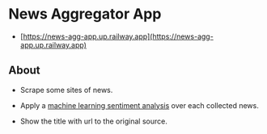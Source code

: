 # News Aggregator App

- [https://news-agg-app.up.railway.app](https://news-agg-app.up.railway.app)


## About

- Scrape some sites of news.

- Apply a [machine learning sentiment analysis](https://en.wikipedia.org/wiki/Sentiment_analysis) over each collected news.

- Show the title with url to the original source.
